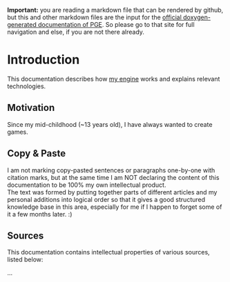 ﻿**Important:** you are reading a markdown file that can be rendered by github, but this and other markdown files are the input for the [official doxygen-generated documentation of PGE](https://proof88.github.io/pge-doc/). So please go to that site for full navigation and else, if you are not there already.

# Introduction

This documentation describes how [my engine](https://github.com/proof88/PGE/) works and explains relevant technologies.  

## Motivation
Since my mid-childhood (~13 years old), I have always wanted to create games.

## Copy & Paste
I am not marking copy-pasted sentences or paragraphs one-by-one with citation marks, but at the same time I am NOT declaring the content of this documentation to be 100% my own intellectual product.  
The text was formed by putting together parts of different articles and my personal additions into logical order so that it gives a good structured knowledge base in this area, especially for me if I happen to forget some of it a few months later. :)

## Sources
This documentation contains intellectual properties of various sources, listed below:

...

